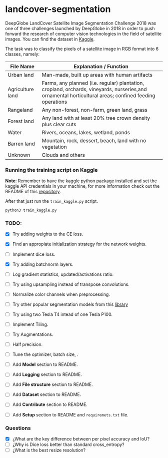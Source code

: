 # landcover-segmentation

DeepGlobe LandCover Satellite Image Segmentation Challenge 2018 was one of three challenges launched by DeepGlobe in 2018 in order to push forward the research of computer vision technologies in the field of satellite images.  You can find the dataset in [Kaggle](https://www.kaggle.com/datasets/balraj98/deepglobe-land-cover-classification-dataset).

The task was to classify the pixels of a satellite image in RGB format into 6 classes, namely: 

|File Name| Explanation / Function |
|---------|------------|
|Urban land| Man-made, built up areas with human artifacts|
|Agriculture land| Farms, any planned (i.e. regular) plantation, cropland, orchards, vineyards, nurseries,and ornamental horticultural areas; confined feeding operations|
|Rangeland| Any non-forest, non-farm, green land, grass|
|Forest land| Any land with at least 20% tree crown density plus clear cuts|
| Water| Rivers, oceans, lakes, wetland, ponds|
| Barren land| Mountain, rock, dessert, beach, land with no vegetation|
| Unknown| Clouds and others|


### Running the training script on Kaggle

**Note**: Remember to have the kaggle python package installed and set the kaggle 
API credentials in your machine, for more information check out the README of this 
[repository](https://github.com/Kaggle/kaggle-api).

After that just run the `train_kaggle.py` script.
```bash
python3 train_kaggle.py
```
### TODO:

- [x] Try adding weights to the CE loss.
- [x] Find an appropiate initialization strategy for the network weights.
- [ ] Implement dice loss.
- [x] Try adding batchnorm layers.
- [ ] Log gradient statistics, updated/activations ratio.
- [ ] Try using upsampling instead of transpose convolutions.
- [ ] Normalize color channels when preprocessing.
- [ ] Try other popular segmentation models from this [library](https://github.com/qubvel/segmentation_models.pytorch) 
- [ ] Try using two Tesla T4 intead of one Tesla P100.
- [ ] Implement Tiling.
- [ ] Try Augmentations.
- [ ] Half precision.
- [ ] Tune the optimizer, batch size, .
- [ ] Add **Model** section to README.
- [ ] Add **Logging** section to README.
- [ ] Add **File structure** section to README.
- [ ] Add **Dataset** section to README.
- [ ] Add **Contribute** section to README.
- [ ] Add **Setup** section to README and `requiremets.txt` file.


### Questions

- [x] ¿What are the key difference between per pixel accuracy and IoU?
- [ ] ¿Why is Dice loss better than standard cross_entropy?
- [ ] ¿What is the best resize resolution?
